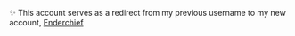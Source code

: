 ✨ This account serves as a redirect from my previous username to my new account, [Enderchief](https://github.com/enderchief)
